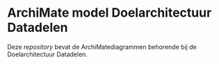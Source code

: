 # ArchiMate model Doelarchitectuur Datadelen

Deze *repository* bevat de ArchiMatediagrammen behorende bij de Doelarchitectuur Datadelen.
